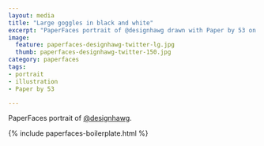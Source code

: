 ```yaml
---
layout: media
title: "Large goggles in black and white"
excerpt: "PaperFaces portrait of @designhawg drawn with Paper by 53 on an iPad."
image: 
  feature: paperfaces-designhawg-twitter-lg.jpg
  thumb: paperfaces-designhawg-twitter-150.jpg
category: paperfaces
tags: 
- portrait
- illustration
- Paper by 53

---
```


PaperFaces portrait of [@designhawg](http://twitter.com/designhawg).

{% include paperfaces-boilerplate.html %}